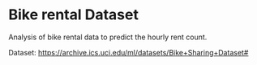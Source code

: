 # Bike rental Dataset
 Analysis of bike rental data to predict the hourly rent count.

Dataset: https://archive.ics.uci.edu/ml/datasets/Bike+Sharing+Dataset#
